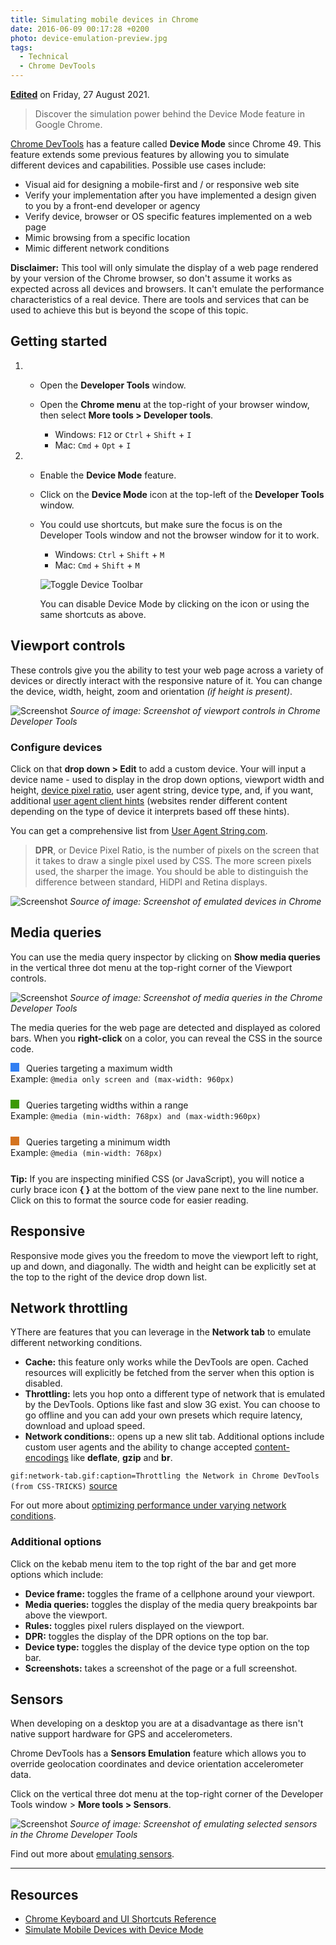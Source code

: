 ```yaml
---
title: Simulating mobile devices in Chrome
date: 2016-06-09 00:17:28 +0200
photo: device-emulation-preview.jpg
tags:
  - Technical
  - Chrome DevTools
---
```


**[Edited](https://github.com/cbillowes/curious-programmer-titanium/blob/master/articles/2016/2016-06-09-simulating-mobile-devices-in-chrome/index.md)**
on Friday, 27 August 2021.

> Discover the simulation power behind the Device Mode feature in Google Chrome.

[Chrome DevTools](https://developers.google.com/web/tools/chrome-devtools)
has a feature called **Device Mode** since Chrome 49.
This feature extends some previous features by allowing you to simulate
different devices and capabilities. Possible use cases include:

- Visual aid for designing a mobile-first and / or responsive web site
- Verify your implementation after you have implemented a design given to
  you by a front-end developer or agency
- Verify device, browser or OS specific features implemented on a web page
- Mimic browsing from a specific location
- Mimic different network conditions

**Disclaimer:** This tool will only simulate the display of a web page
rendered by your version of the Chrome browser, so don't assume it works as expected
across all devices and browsers. It can't emulate the performance
characteristics of a real device. There are tools and services that can be
used to achieve this but is beyond the scope of this topic.

## Getting started

1.  - Open the **Developer Tools** window.

    - Open the **Chrome menu**
      at the top-right of your browser window, then select
      **More tools > Developer tools**.
      - Windows: `F12` or `Ctrl` + `Shift` + `I`
      - Mac: `Cmd` + `Opt` + `I`

2.  - Enable the **Device Mode** feature.

    - Click on the **Device Mode**
      icon at the top-left of the **Developer Tools** window.

    - You could use shortcuts, but make sure the focus is on the Developer Tools
      window and not the browser window for it to work.

      - Windows: `Ctrl` + `Shift` + `M`
      - Mac: `Cmd` + `Shift` + `M`

      ![Toggle Device Toolbar](device-toggle.png)

      You can disable Device Mode by clicking on the icon or using the same
      shortcuts as above.

## Viewport controls

These controls give you the ability to test your web page across a variety of
devices or directly interact with the responsive nature of it. You can change
the device, width, height, zoom and orientation _(if height is present)_.

![Screenshot](./viewport-controls.jpg 'iPad device selected through the Viewport controls')
_Source of image: Screenshot of viewport controls in Chrome Developer Tools_

### Configure devices

Click on that **drop down > Edit** to add a custom device. Your will input a device name - used to display
in the drop down options, viewport width and height,
[device pixel ratio](https://developer.mozilla.org/en-US/docs/Web/API/Window/devicePixelRatio),
user agent string, device type, and, if you want, additional
[user agent client hints](https://web.dev/user-agent-client-hints/) (websites render different content depending on the
type of device it interprets based off these hints).

You can get a comprehensive list from
[User Agent String.com](http://www.useragentstring.com/).

> **DPR**, or Device Pixel Ratio, is the number of pixels on the screen that
> it takes to draw a single pixel used by CSS. The more screen pixels used, the
> sharper the image. You should be able to distinguish the difference between standard, HiDPI and Retina displays.

![Screenshot](./emulated-devices.jpg 'Selected Galaxy Note 3 and Galaxy Note II in emulated devices to add them to the list of devices')
_Source of image: Screenshot of emulated devices in Chrome_

## Media queries

You can use the media query inspector by clicking on **Show media queries** in
the vertical three dot menu at the top-right corner of the Viewport controls.

![Screenshot](./show-media-queries.jpg 'Media queries inspector on iPad display')
_Source of image: Screenshot of media queries in the Chrome Developer Tools_

The media queries for the web page are detected and displayed as colored bars.
When you **right-click** on a color, you can reveal the CSS in the source code.

<div style="margin-bottom: 25px;">
  <span style="width: 1em; height: 1em; background-color: #327ff2; display: inline-block; margin-right: 0.5em;"></span>
  Queries targeting a maximum width<br/>
  Example: <code>@media only screen and (max-width: 960px)</code>
</div>
<div style="margin-bottom: 25px;">
  <span style="width: 1em; height: 1em; background-color: #3b9903; display: inline-block; margin-right: 0.5em;"></span>
  Queries targeting widths within a range<br/>
  Example: <code>@media (min-width: 768px) and (max-width:960px)</code>
</div>
<div style="margin-bottom: 25px;">
  <span style="width: 1em; height: 1em; background-color: #d4731f; display: inline-block; margin-right: 0.5em;"></span>
  Queries targeting a minimum width<br/>
  Example: <code>@media (min-width: 768px)</code>
</div>

**Tip:** If you are inspecting minified CSS (or JavaScript), you will notice
a curly brace icon **{ }** at the bottom of the view pane next to the line number.
Click on this to format the source code for easier reading.

## Responsive

Responsive mode gives you the freedom to move the viewport left to right, up and down, and diagonally.
The width and height can be explicitly set at the top to the right of the device drop down list.

## Network throttling

YThere are features that you can leverage in the **Network tab**
to emulate different networking conditions.

- **Cache:** this feature only works while the DevTools are open.
  Cached resources will explicitly be fetched from the server when this
  option is disabled.
- **Throttling:** lets you hop onto a different type of network that is
  emulated by the DevTools. Options like fast and slow 3G exist. You can
  choose to go offline and you can add your own presets which require
  latency, download and upload speed.
- **Network conditions:**: opens up a new slit tab. Additional options include
  custom user agents and the ability to change accepted
  [content-encodings](https://developer.mozilla.org/en-US/docs/Web/HTTP/Headers/Content-Encoding)
  like **deflate**, **gzip** and **br**.

`gif:network-tab.gif:caption=Throttling the Network in Chrome DevTools (from CSS-TRICKS)`
[source](https://css-tricks.com/throttling-the-network/)

For out more about
[optimizing performance under varying network conditions](https://developer.chrome.com/docs/devtools/network/).

### Additional options

Click on the kebab menu item to the top right of the bar and get more options which include:

- **Device frame:** toggles the frame of a cellphone around your viewport.
- **Media queries:** toggles the display of the media query breakpoints bar above the viewport.
- **Rules:** toggles pixel rulers displayed on the viewport.
- **DPR:** toggles the display of the DPR options on the top bar.
- **Device type:** toggles the display of the device type option on the top bar.
- **Screenshots:** takes a screenshot of the page or a full screenshot.

## Sensors

When developing on a desktop you are at a disadvantage as there isn't native
support hardware for GPS and accelerometers.

Chrome DevTools has a **Sensors Emulation** feature which allows you to
override geolocation coordinates and device orientation accelerometer data.

Click on the vertical three dot menu at the top-right corner of the Developer Tools
window > **More tools > Sensors**.

![Screenshot](./sensors.jpg 'Enabled emulate geolocation coordinates and device orientation selected in sensors tab with default data')
_Source of image: Screenshot of emulating selected sensors in the Chrome Developer Tools_

Find out more about [emulating sensors](https://developer.chrome.com/docs/devtools/device-mode/).

---

## Resources

- [Chrome Keyboard and UI Shortcuts Reference](https://developers.google.com/web/tools/chrome-devtools/iterate/inspect-styles/shortcuts)
- [Simulate Mobile Devices with Device Mode](https://developers.google.com/web/tools/chrome-devtools/iterate/device-mode/)
